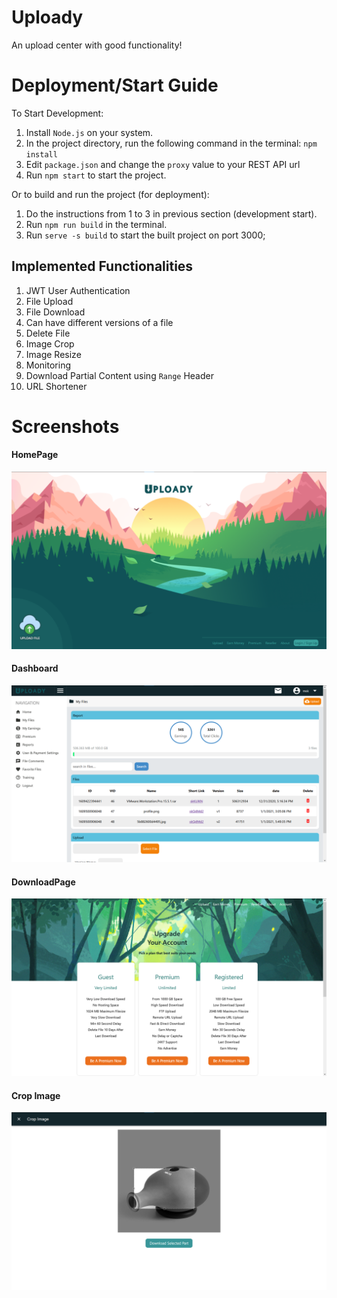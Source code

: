 # Uploady

An upload center with good functionality! 

# Deployment/Start Guide
To Start Development:
1. Install `Node.js` on your system.
2. In the project directory, run the following command in the terminal: `npm install`
3. Edit `package.json` and change the `proxy` value to your REST API url
4. Run `npm start` to start the project.

Or to build and run the project (for deployment):
1. Do the instructions from 1 to 3 in previous section (development start).
2. Run `npm run build` in the terminal.
3. Run `serve -s build` to start the built project on port 3000;

## Implemented Functionalities
1. JWT User Authentication
2. File Upload
3. File Download
4. Can have different versions of a file
5. Delete File
6. Image Crop
7. Image Resize
8. Monitoring
9. Download Partial Content using `Range` Header
10. URL Shortener


# Screenshots
#### HomePage
![HomePage](/screenshots/Home.png)
#### Dashboard
![Dashboard](/screenshots/Dashboard.png)
#### DownloadPage
![DownloadPage](/screenshots/Download.png)
#### Crop Image
![ImageCrop](/screenshots/Crop.png)

